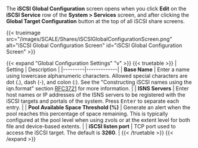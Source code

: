 &NewLine;

The **iSCSI Global Configuration** screen opens when you click **Edit** on the **iSCSI Service** row of the **System > Services** screen, and after clicking the **Global Target Configuration** button at the top of all iSCSI share screens.

{{< trueimage src="/images/SCALE/Shares/iSCSIGlobalConfigurationScreen.png" alt="iSCSI Global Configuration Screen" id="iSCSI Global Configuration Screen" >}}

{{< expand "Global Configuration Settings" "v" >}}
{{< truetable >}}
| Setting | Description |
|---------|-------------|
| **Base Name** | Enter a name using lowercase alphanumeric characters. Allowed special characters are dot (.), dash (-), and colon (:). See the "Constructing iSCSI names using the iqn.format" section [RFC3721](https://tools.ietf.org/html/rfc3721.html) for more information. |
| **ISNS Servers** | Enter host names or IP addresses of the ISNS servers to be registered with the iSCSI targets and portals of the system. Press <kbd>Enter</kbd> to separate each entry. |
| **Pool Available Space Threshold (%)** | Generate an alert when the pool reaches this percentage of space remaining. This is typically configured at the pool level when using zvols or at the extent level for both file and device-based extents. |
| **iSCSI listen port** | TCP port used to access the iSCSI target. The default is **3260**. |
{{< /truetable >}}
{{< /expand >}}